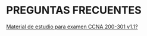 # PREGUNTAS FRECUENTES

[Material de estudio para examen CCNA 200-301 v1.1?](https://github.com/geryescalier/ccna-examen-200-301-v1-1-autodidacta/blob/main/autodidacta/material-de-estudio.md)  

